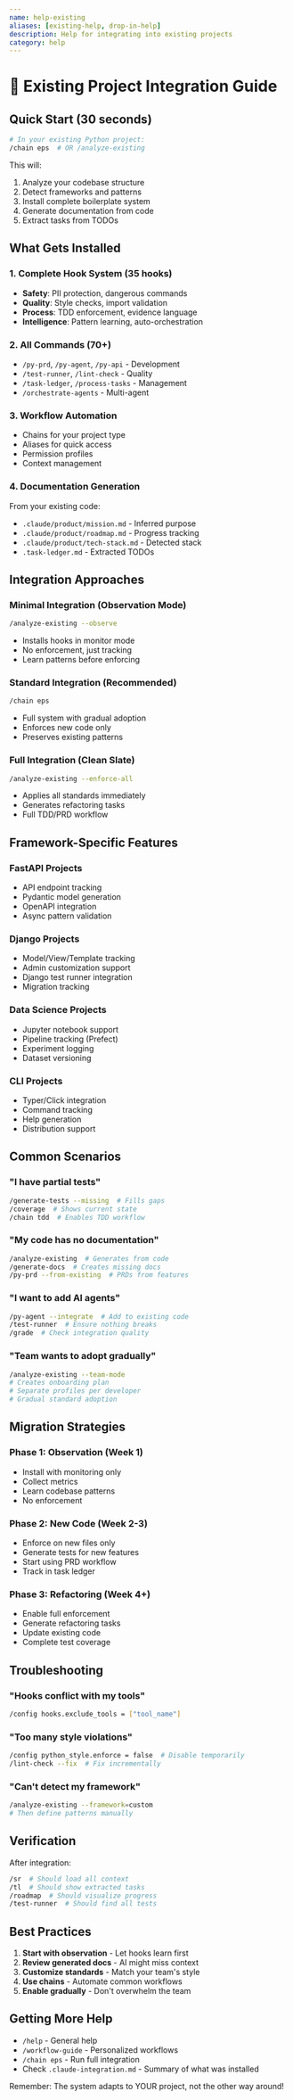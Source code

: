 ```yaml
---
name: help-existing
aliases: [existing-help, drop-in-help]
description: Help for integrating into existing projects
category: help
---
```


# 🚀 Existing Project Integration Guide

## Quick Start (30 seconds)
```bash
# In your existing Python project:
/chain eps  # OR /analyze-existing
```

This will:
1. Analyze your codebase structure
2. Detect frameworks and patterns
3. Install complete boilerplate system
4. Generate documentation from code
5. Extract tasks from TODOs

## What Gets Installed

### 1. Complete Hook System (35 hooks)
- **Safety**: PII protection, dangerous commands
- **Quality**: Style checks, import validation  
- **Process**: TDD enforcement, evidence language
- **Intelligence**: Pattern learning, auto-orchestration

### 2. All Commands (70+)
- `/py-prd`, `/py-agent`, `/py-api` - Development
- `/test-runner`, `/lint-check` - Quality
- `/task-ledger`, `/process-tasks` - Management
- `/orchestrate-agents` - Multi-agent

### 3. Workflow Automation
- Chains for your project type
- Aliases for quick access
- Permission profiles
- Context management

### 4. Documentation Generation
From your existing code:
- `.claude/product/mission.md` - Inferred purpose
- `.claude/product/roadmap.md` - Progress tracking
- `.claude/product/tech-stack.md` - Detected stack
- `.task-ledger.md` - Extracted TODOs

## Integration Approaches

### Minimal Integration (Observation Mode)
```bash
/analyze-existing --observe
```
- Installs hooks in monitor mode
- No enforcement, just tracking
- Learn patterns before enforcing

### Standard Integration (Recommended)
```bash
/chain eps
```
- Full system with gradual adoption
- Enforces new code only
- Preserves existing patterns

### Full Integration (Clean Slate)
```bash
/analyze-existing --enforce-all
```
- Applies all standards immediately
- Generates refactoring tasks
- Full TDD/PRD workflow

## Framework-Specific Features

### FastAPI Projects
- API endpoint tracking
- Pydantic model generation
- OpenAPI integration
- Async pattern validation

### Django Projects  
- Model/View/Template tracking
- Admin customization support
- Django test runner integration
- Migration tracking

### Data Science Projects
- Jupyter notebook support
- Pipeline tracking (Prefect)
- Experiment logging
- Dataset versioning

### CLI Projects
- Typer/Click integration
- Command tracking
- Help generation
- Distribution support

## Common Scenarios

### "I have partial tests"
```bash
/generate-tests --missing  # Fills gaps
/coverage  # Shows current state
/chain tdd  # Enables TDD workflow
```

### "My code has no documentation"
```bash
/analyze-existing  # Generates from code
/generate-docs  # Creates missing docs
/py-prd --from-existing  # PRDs from features
```

### "I want to add AI agents"
```bash
/py-agent --integrate  # Add to existing code
/test-runner  # Ensure nothing breaks
/grade  # Check integration quality
```

### "Team wants to adopt gradually"
```bash
/analyze-existing --team-mode
# Creates onboarding plan
# Separate profiles per developer
# Gradual standard adoption
```

## Migration Strategies

### Phase 1: Observation (Week 1)
- Install with monitoring only
- Collect metrics
- Learn codebase patterns
- No enforcement

### Phase 2: New Code (Week 2-3)
- Enforce on new files only
- Generate tests for new features
- Start using PRD workflow
- Track in task ledger

### Phase 3: Refactoring (Week 4+)
- Enable full enforcement
- Generate refactoring tasks
- Update existing code
- Complete test coverage

## Troubleshooting

### "Hooks conflict with my tools"
```bash
/config hooks.exclude_tools = ["tool_name"]
```

### "Too many style violations"
```bash
/config python_style.enforce = false  # Disable temporarily
/lint-check --fix  # Fix incrementally
```

### "Can't detect my framework"
```bash
/analyze-existing --framework=custom
# Then define patterns manually
```

## Verification

After integration:
```bash
/sr  # Should load all context
/tl  # Should show extracted tasks  
/roadmap  # Should visualize progress
/test-runner  # Should find all tests
```

## Best Practices

1. **Start with observation** - Let hooks learn first
2. **Review generated docs** - AI might miss context
3. **Customize standards** - Match your team's style
4. **Use chains** - Automate common workflows
5. **Enable gradually** - Don't overwhelm the team

## Getting More Help

- `/help` - General help
- `/workflow-guide` - Personalized workflows
- `/chain eps` - Run full integration
- Check `.claude-integration.md` - Summary of what was installed

Remember: The system adapts to YOUR project, not the other way around!